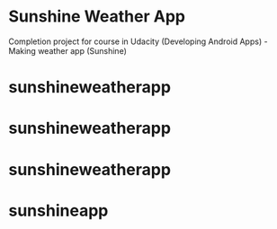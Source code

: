 # Sunshine Weather App
Completion project for course in Udacity (Developing Android Apps) - Making weather app (Sunshine)
# sunshineweatherapp
# sunshineweatherapp
# sunshineweatherapp
# sunshineapp

